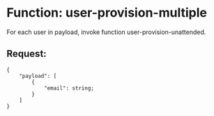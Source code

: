 # Function: user-provision-multiple

For each user in payload, invoke function user-provision-unattended.

## Request:
```
{
    "payload": [
        {
            "email": string;
        }
    ]
}
```
